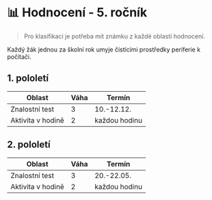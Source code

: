 # 📊 Hodnocení - 5. ročník

> Pro klasifikaci je potřeba mít známku z každé oblasti hodnocení.

Každý žák jednou za školní rok umyje čistícími prostředky periferie k počítači.

## 1. pololetí

| Oblast            | Váha | Termín        |
| ----------------- | ---- | ------------- |
| Znalostní test    | 3    | 10.-12.12.    |
| Aktivita v hodině | 2    | každou hodinu |


## 2. pololetí

| Oblast            | Váha | Termín        |
| ----------------- | ---- | ------------- |
| Znalostní test    | 3    | 20.-22.05.    |
| Aktivita v hodině | 2    | každou hodinu |
